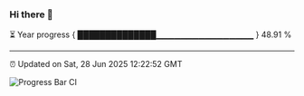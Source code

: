 ### Hi there 👋

⏳ Year progress { ██████████████▁▁▁▁▁▁▁▁▁▁▁▁▁▁▁▁ } 48.91 %

---

⏰ Updated on Sat, 28 Jun 2025 12:22:52 GMT

![Progress Bar CI](https://github.com/code-lakshay/GitHub-Actions-Demo/workflows/Progress%20Bar%20CI/badge.svg)

